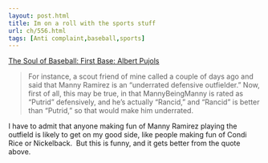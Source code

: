 ```yaml
---
layout: post.html
title: Im on a roll with the sports stuff
url: ch/556.html
tags: [Anti complaint,baseball,sports]
---
```

[The Soul of Baseball: First Base: Albert Pujols](http://thesoulofbaseball.blogspot.com/2007/07/first-base-albert-pujols.html)

> For instance, a scout friend of mine called a couple of days ago and said that Manny Ramirez is an “underrated defensive outfielder.” Now, first of all, this may be true, in that MannyBeingManny is rated as “Putrid” defensively, and he’s actually “Rancid,” and “Rancid” is better than “Putrid,” so that would make him underrated.

I have to admit that anyone making fun of Manny Ramirez playing the outfield is likely to get on my good side, like people making fun of Condi Rice or Nickelback.  But this is funny, and it gets better from the quote above.
